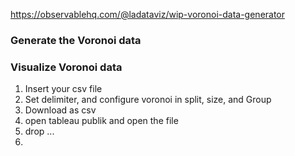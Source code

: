 
https://observablehq.com/@ladataviz/wip-voronoi-data-generator
### **Generate the Voronoi data**
### **Visualize Voronoi data**

1. Insert your csv file
2. Set delimiter, and configure voronoi in split, size, and Group
3. Download as csv
4. open tableau publik and open the file
5. drop ...
6. 
